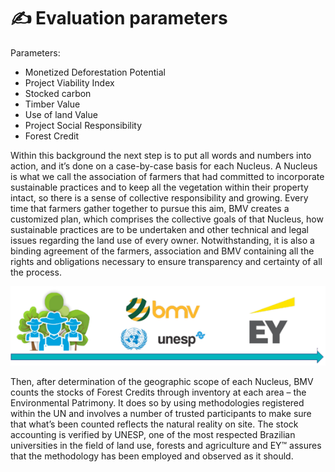 # ✍ Evaluation parameters

Parameters:

* Monetized Deforestation Potential
* Project Viability Index
* Stocked carbon
* Timber Value
* Use of land Value
* Project Social Responsibility
* Forest Credit

Within this background the next step is to put all words and numbers into action, and it’s done on a case-by-case basis for each Nucleus. A Nucleus is what we call the association of farmers that had committed to incorporate sustainable practices and to keep all the vegetation within their property intact, so there is a sense of collective responsibility and growing. Every time that farmers gather together to pursue this aim, BMV creates a customized plan, which comprises the collective goals of that Nucleus, how sustainable practices are to be undertaken and other technical and legal issues regarding the land use of every owner. Notwithstanding, it is also a binding agreement of the farmers, association and BMV containing all the rights and obligations necessary to ensure transparency and certainty of all the process.

![](<../.gitbook/assets/image (11).png>)

Then, after determination of the geographic scope of each Nucleus, BMV counts the stocks of Forest Credits through inventory at each area – the Environmental Patrimony. It does so by using methodologies registered within the UN and involves a number of trusted participants to make sure that what’s been counted reflects the natural reality on site. The stock accounting is verified by UNESP, one of the most respected Brazilian universities in the field of land use, forests and agriculture and EY™ assures that the methodology has been employed and observed as it should.
